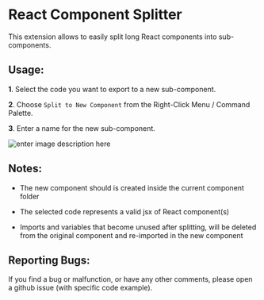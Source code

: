 # React Component Splitter

This extension allows to easily split long React components into sub-components.

## Usage:

**1**. Select the code you want to export to a new sub-component.

**2**. Choose  `Split to New Component`  from the Right-Click Menu / Command Palette.

**3**. Enter a name for the new sub-component.

![enter image description here](https://raw.githubusercontent.com/welldone-software/react-component-splitter/master/src/assets/example.gif)

## Notes:

- The new component should is created inside the current component folder

- The selected code represents a valid jsx of React component(s)

- Imports and variables that become unused after splitting, will be deleted from the original component and re-imported in the new component

## Reporting Bugs:

If you find a bug or malfunction, or have any other comments, please open a github issue (with specific code example).
